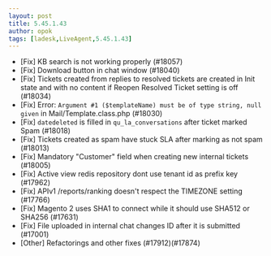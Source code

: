 ```yaml
---
layout: post
title: 5.45.1.43
author: opok
tags: [ladesk,LiveAgent,5.45.1.43]
---
```

- [Fix] KB search is not working properly (#18057)
- [Fix] Download button in chat window (#18040)
- [Fix] Tickets created from replies to resolved tickets are created in Init state and with no content if Reopen Resolved Ticket setting is off (#18034)
- [Fix] Error: `Argument #1 ($templateName) must be of type string, null given` in Mail/Template.class.php (#18030)
- [Fix] `datedeleted` is filled in `qu_la_conversations` after ticket marked Spam (#18018)
- [Fix] Tickets created as spam have stuck SLA after marking as not spam (#18013)
- [Fix] Mandatory "Customer" field when creating new internal tickets (#18005)
- [Fix] Active view redis repository dont use tenant id as prefix key (#17962)
- [Fix] APIv1 /reports/ranking doesn't respect the TIMEZONE setting (#17766)
- [Fix] Magento 2 uses SHA1 to connect while it should use SHA512 or SHA256 (#17631)
- [Fix] File uploaded in internal chat changes ID after it is submitted (#17001)
- [Other] Refactorings and other fixes (#17912)(#17874)